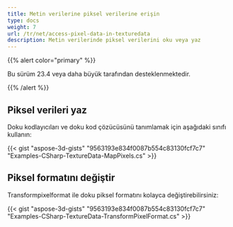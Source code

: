 ```yaml
---
title: Metin verilerine piksel verilerine erişin
type: docs
weight: 7
url: /tr/net/access-pixel-data-in-texturedata
description: Metin verilerinde piksel verilerini oku veya yaz
---
```

{{% alert color="primary" %}}

Bu sürüm 23.4 veya daha büyük tarafından desteklenmektedir.

{{% /alert %}}



##  **Piksel verileri yaz**

Doku kodlayıcıları ve doku kod çözücüsünü tanımlamak için aşağıdaki sınıfı kullanın:


{{< gist "aspose-3d-gists" "9563193e834f0087b554c83130fcf7c7" "Examples-CSharp-TextureData-MapPixels.cs" >}}

##  **Piksel formatını değiştir**

Transformpixelformat ile doku piksel formatını kolayca değiştirebilirsiniz:

{{< gist "aspose-3d-gists" "9563193e834f0087b554c83130fcf7c7" "Examples-CSharp-TextureData-TransformPixelFormat.cs" >}}
